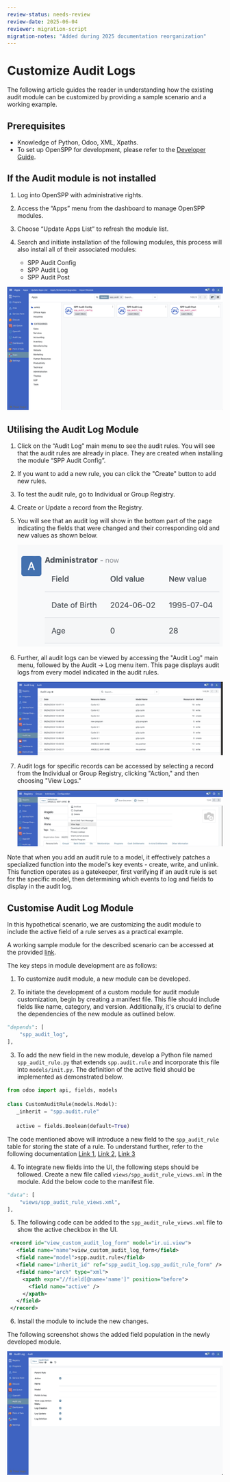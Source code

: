 ```yaml
---
review-status: needs-review
review-date: 2025-06-04
reviewer: migration-script
migration-notes: "Added during 2025 documentation reorganization"
---
```


# Customize Audit Logs

The following article guides the reader in understanding how the existing audit module can be customized by providing a sample scenario and a working example.

## Prerequisites

- Knowledge of Python, Odoo, XML, Xpaths.
- To set up OpenSPP for development, please refer to the [Developer Guide](https://docs.openspp.org/howto/developer_guides/development_setup.html).

## If the Audit module is not installed

1. Log into OpenSPP with administrative rights.

2. Access the “Apps” menu from the dashboard to manage OpenSPP modules.

3. Choose “Update Apps List” to refresh the module list.

4. Search and initiate installation of the following modules, this process will also install all of their associated modules:

   - SPP Audit Config
   - SPP Audit Log
   - SPP Audit Post

![](custom_audit/0.png)

## Utilising the Audit Log Module

1. Click on the “Audit Log” main menu to see the audit rules. You will see that the audit rules are already in place. They are created when installing the module “SPP Audit Config”.

2. If you want to add a new rule, you can click the "Create" button to add new rules.

3. To test the audit rule, go to Individual or Group Registry.

4. Create or Update a record from the Registry.

5. You will see that an audit log will show in the bottom part of the page indicating the fields that were changed and their corresponding old and new values as shown below.

   ![](./custom_audit/1.png)

6. Further, all audit logs can be viewed by accessing the "Audit Log" main menu, followed by the Audit -> Log menu item. This page displays audit logs from every model indicated in the audit rules.

   ![](custom_audit/2.png)

7. Audit logs for specific records can be accessed by selecting a record from the Individual or Group Registry, clicking "Action," and then choosing "View Logs."

   ![](./custom_audit/3.png)

Note that when you add an audit rule to a model, it effectively patches a specialized function into the model's key events - create, write, and unlink. This function operates as a gatekeeper, first verifying if an audit rule is set for the specific model, then determining which events to log and fields to display in the audit log.

## Customise Audit Log Module

In this hypothetical scenario, we are customizing the audit module to include the active field of a rule serves as a practical example.

A working sample module for the described scenario can be accessed at the provided [link](https://github.com/OpenSPP/documentation_code/tree/main/howto/developer_guides/customizations/spp_audit_log_custom).

The key steps in module development are as follows:

1. To customize audit module, a new module can be developed.

2. To initiate the development of a custom module for audit module customization, begin by creating a manifest file. This file should include fields like name, category, and version. Additionally, it's crucial to define the dependencies of the new module as outlined below.

```python
"depends": [
    "spp_audit_log",
],
```

3. To add the new field in the new module, develop a Python file named `spp_audit_rule.py` that extends `spp.audit.rule` and incorporate this file into `models/init.py`. The definition of the active field should be implemented as demonstrated below.

```python
from odoo import api, fields, models

class CustomAuditRule(models.Model):
   _inherit = "spp.audit.rule"

   active = fields.Boolean(default=True)
```

The code mentioned above will introduce a new field to the `spp_audit_rule` table for storing the state of a rule. To understand further, refer to the following documentation [Link 1](https://www.odoo.com/documentation/17.0/developer/tutorials/server_framework_101/03_basicmodel.html), [Link 2](https://www.odoo.com/documentation/17.0/developer/tutorials/server_framework_101/13_other_module.html), [Link 3](https://www.odoo.com/documentation/17.0/developer/tutorials/server_framework_101/12_inheritance.html)

4. To integrate new fields into the UI, the following steps should be followed. Create a new file called `views/spp_audit_rule_views.xml` in the module. Add the below code to the manifest file.

```python
"data": [
    "views/spp_audit_rule_views.xml",
],
```

5. The following code can be added to the `spp_audit_rule_views.xml` file to show the active checkbox in the UI.

```xml
 <record id="view_custom_audit_log_form" model="ir.ui.view">
   <field name="name">view_custom_audit_log_form</field>
   <field name="model">spp.audit.rule</field>
   <field name="inherit_id" ref="spp_audit_log.spp_audit_rule_form" />
   <field name="arch" type="xml">
     <xpath expr="//field[@name='name']" position="before">
       <field name="active" />
     </xpath>
   </field>
 </record>
```

6. Install the module to include the new changes.

The following screenshot shows the added field population in the newly developed module.

![](custom_audit/4.png)
